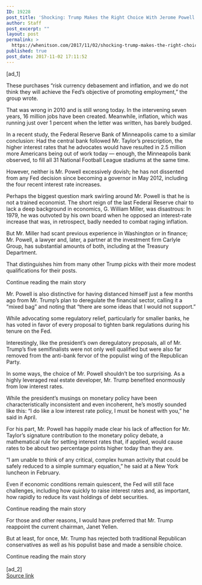 ```yaml
---
ID: 19228
post_title: 'Shocking: Trump Makes the Right Choice With Jerome Powell'
author: Staff
post_excerpt: ""
layout: post
permalink: >
  https://whenitson.com/2017/11/02/shocking-trump-makes-the-right-choice-with-jerome-powell/
published: true
post_date: 2017-11-02 17:11:52
---
```

 [ad_1]
<br><div>
        <p class="story-body-text story-content" data-para-count="163" data-total-count="1383" id="story-continues-3">These purchases “risk currency debasement and inflation, and we do not think they will achieve the Fed’s objective of promoting employment,” the group wrote.</p><p class="story-body-text story-content" data-para-count="223" data-total-count="1606">That was wrong in 2010 and is still wrong today. In the intervening seven years, 16 million jobs have been created. Meanwhile, inflation, which was running just over 1 percent when the letter was written, has barely budged.</p><p class="story-body-text story-content" data-para-count="375" data-total-count="1981">In a recent study, the Federal Reserve Bank of Minneapolis came to a similar conclusion: Had the central bank followed Mr. Taylor’s prescription, the higher interest rates that he advocates would have resulted in 2.5 million more Americans being out of work today — enough, the Minneapolis bank observed, to fill all 31 National Football League stadiums at the same time.</p><p class="story-body-text story-content" data-para-count="183" data-total-count="2164">However, neither is Mr. Powell excessively dovish; he has not dissented from any Fed decision since becoming a governor in May 2012, including the four recent interest rate increases.</p><p class="story-body-text story-content" data-para-count="374" data-total-count="2538">Perhaps the biggest question mark swirling around Mr. Powell is that he is not a trained economist. The short reign of the last Federal Reserve chair to lack a deep background in economics, G. William Miller, was disastrous: In 1979, he was outvoted by his own board when he opposed an interest-rate increase that was, in retrospect, badly needed to combat raging inflation.</p><p class="story-body-text story-content" data-para-count="225" data-total-count="2763">But Mr. Miller had scant previous experience in Washington or in finance; Mr. Powell, a lawyer and, later, a partner at the investment firm Carlyle Group, has substantial amounts of both, including at the Treasury Department.</p><p class="story-body-text story-content" data-para-count="105" data-total-count="2868">That distinguishes him from many other Trump picks with their more modest qualifications for their posts.</p><div id="story-ad-2" class="story-ad ad ad-placeholder nocontent robots-nocontent ">
    
Continue reading the main story
</div>
<p class="story-body-text story-content" data-para-count="239" data-total-count="3107" id="story-continues-4">Mr. Powell is also distinctive for having distanced himself just a few months ago from Mr. Trump’s plan to deregulate the financial sector, calling it a “mixed bag” and noting that “there are some ideas that I would not support.”</p><p class="story-body-text story-content" data-para-count="170" data-total-count="3277">While advocating some regulatory relief, particularly for smaller banks, he has voted in favor of every proposal to tighten bank regulations during his tenure on the Fed.</p><p class="story-body-text story-content" data-para-count="232" data-total-count="3509">Interestingly, like the president’s own deregulatory proposals, all of Mr. Trump’s five semifinalists were not only well qualified but were also far removed from the anti-bank fervor of the populist wing of the Republican Party.</p><p class="story-body-text story-content" data-para-count="170" data-total-count="3679">In some ways, the choice of Mr. Powell shouldn’t be too surprising. As a highly leveraged real estate developer, Mr. Trump benefited enormously from low interest rates.</p><p class="story-body-text story-content" data-para-count="235" data-total-count="3914">While the president’s musings on monetary policy have been characteristically inconsistent and even incoherent, he’s mostly sounded like this: “I do like a low interest rate policy, I must be honest with you,” he said in April.</p><p class="story-body-text story-content" data-para-count="287" data-total-count="4201">For his part, Mr. Powell has happily made clear his lack of affection for Mr. Taylor’s signature contribution to the monetary policy debate, a mathematical rule for setting interest rates that, if applied, would cause rates to be about two percentage points higher today than they are.</p><p class="story-body-text story-content" data-para-count="169" data-total-count="4370">“I am unable to think of any critical, complex human activity that could be safely reduced to a simple summary equation,” he said at a New York luncheon in February.</p>

<p class="story-body-text story-content" data-para-count="206" data-total-count="4576">Even if economic conditions remain quiescent, the Fed will still face challenges, including how quickly to raise interest rates and, as important, how rapidly to reduce its vast holdings of debt securities.</p><div id="story-ad-3" class="story-ad ad ad-placeholder nocontent robots-nocontent ">
    
Continue reading the main story
</div>
<p class="story-body-text story-content" data-para-count="112" data-total-count="4688" id="story-continues-5">For those and other reasons, I would have preferred that Mr. Trump reappoint the current chairman, Janet Yellen.</p><p class="story-body-text story-content" data-para-count="145" data-total-count="4833">But at least, for once, Mr. Trump has rejected both traditional Republican conservatives as well as his populist base and made a sensible choice.</p>Continue reading the main story
    </div>
<br>[ad_2]
<br><a href="https://www.nytimes.com/2017/11/02/opinion/jerome-powell-trump-federal-reserve.html?partner=rss&#038;emc=rss">Source link </a>